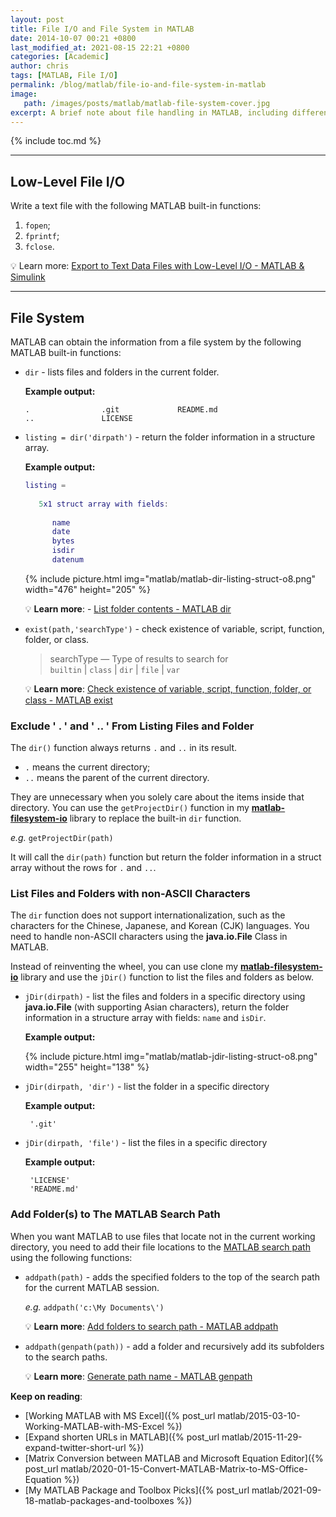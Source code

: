 ```yaml
---
layout: post
title: File I/O and File System in MATLAB
date: 2014-10-07 00:21 +0800
last_modified_at: 2021-08-15 22:21 +0800
categories: [Academic]
author: chris
tags: [MATLAB, File I/O]
permalink: /blog/matlab/file-io-and-file-system-in-matlab
image: 
   path: /images/posts/matlab/matlab-file-system-cover.jpg
excerpt: A brief note about file handling in MATLAB, including different approaches to list files and folders, and them to the search path.
---
```


{% include toc.md %}

* * *

## Low-Level File I/O

Write a text file with the following MATLAB built-in functions:

1. `fopen`;
2. `fprintf`;
3. `fclose`.

💡 Learn more: [Export to Text Data Files with Low-Level I/O - MATLAB & Simulink](https://www.mathworks.com/help/matlab/import_export/writing-to-text-data-files-with-low-level-io.html)

* * *

## File System

MATLAB can obtain the information from a file system by the following MATLAB built-in functions:

- `dir` - lists files and folders in the current folder.

   **Example output:**

   ```plaintext
   .                .git             README.md
   ..               LICENSE
   ```

- `listing = dir('dirpath')` - return the folder information in a structure array.

   **Example output:**

   ```matlab
   listing = 
      
      5x1 struct array with fields:
         
         name
         date
         bytes
         isdir
         datenum
   ```

   {% include picture.html img="matlab/matlab-dir-listing-struct-o8.png" width="476" height="205" %}

   💡 **Learn more**: - [List folder contents - MATLAB dir](https://www.mathworks.com/help/matlab/ref/dir.html)

- `exist(path,'searchType')` - check existence of variable, script, function, folder, or class.

   > searchType — Type of results to search for  \
   > `builtin` \| `class` \| `dir` | `file` | `var`

   💡 **Learn more**: [Check existence of variable, script, function, folder, or class - MATLAB exist](https://www.mathworks.com/help/matlab/ref/exist.html)

### Exclude &apos; . &apos; and &apos; .. &apos; From Listing Files and Folder

The `dir()` function always returns `.` and `..` in its result.

- `.` means the current directory;
- `..` means the parent of the current directory.

They are unnecessary when you solely care about the items inside that directory. You can use the `getProjectDir()` function in my **[matlab-filesystem-io](https://github.com/chriskyfung/matlab-filesystem-io)** library to replace the built-in `dir` function.

_e.g._ `getProjectDir(path)`

 It will call the `dir(path)` function but return the folder information in a struct array without the rows for  `.` and `..`.

### List Files and Folders with non-ASCII Characters

The `dir` function does not support internationalization, such as the characters for the Chinese, Japanese, and Korean (CJK) languages. You need to handle non-ASCII characters using the **java.io.File** Class in MATLAB.

Instead of reinventing the wheel, you can use clone my **[matlab-filesystem-io](https://github.com/chriskyfung/matlab-filesystem-io)** library and use the `jDir()` function to list the files and folders as below.

- `jDir(dirpath)` - list the files and folders in a specific directory using  **java.io.File** (with supporting Asian characters), return the folder information in a structure array with fields: `name` and `isDir`.

   **Example output:**

   {% include picture.html img="matlab/matlab-jdir-listing-struct-o8.png" width="255" height="138" %}

- `jDir(dirpath, 'dir')` - list the folder in a specific directory

   **Example output:**

   ```plaintext
    '.git'
   ```

- `jDir(dirpath, 'file')` - list the files in a specific directory

   **Example output:**

   ```plaintext
    'LICENSE'
    'README.md'
   ```

### Add Folder(s) to The MATLAB Search Path

When you want MATLAB to use files that locate not in the current working directory, you need to add their file locations to the [MATLAB search path](https://www.mathworks.com/help/matlab/matlab_env/what-is-the-matlab-search-path.html) using the following functions:

- `addpath(path)` - adds the specified folders to the top of the search path for the current MATLAB session.

   _e.g._ `addpath('c:\My Documents\')`

   💡 **Learn more**: [Add folders to search path - MATLAB addpath](https://www.mathworks.com/help/matlab/ref/addpath.html)

- `addpath(genpath(path))` - add a folder and recursively add its subfolders to the search paths.

   💡 **Learn more**: [Generate path name - MATLAB genpath](https://www.mathworks.com/help/matlab/ref/genpath.html)

**Keep on reading**:

- [Working MATLAB with MS Excel]({% post_url matlab/2015-03-10-Working-MATLAB-with-MS-Excel %})
- [Expand shorten URLs in MATLAB]({% post_url matlab/2015-11-29-expand-twitter-short-url %})
- [Matrix Conversion between MATLAB and Microsoft Equation Editor]({% post_url matlab/2020-01-15-Convert-MATLAB-Matrix-to-MS-Office-Equation %})
- [My MATLAB Package and Toolbox Picks]({% post_url matlab/2021-09-18-matlab-packages-and-toolboxes %})
